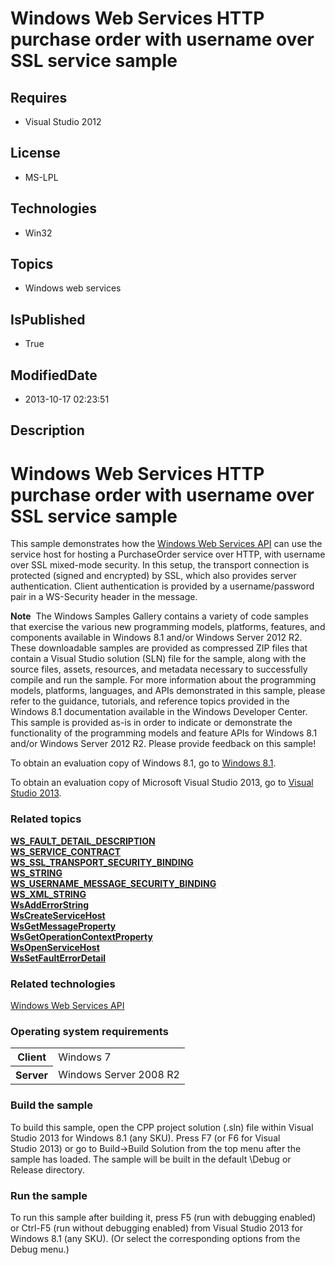 # Windows Web Services HTTP purchase order with username over SSL service sample
## Requires
* Visual Studio 2012
## License
* MS-LPL
## Technologies
* Win32
## Topics
* Windows web services
## IsPublished
* True
## ModifiedDate
* 2013-10-17 02:23:51
## Description

<div id="mainSection">
<div class="clsServerSDKContent">
<h1><a id="gallery_samples.httppurchaseorderwithusernameoversslservice_gallery"></a>Windows Web Services HTTP purchase order with username over SSL service sample</h1>
</div>
<p>This sample demonstrates how the <a href="http://msdn.microsoft.com/en-us/library/windows/desktop/dd430435">
Windows Web Services API</a> can use the service host for hosting a PurchaseOrder service over HTTP, with username over SSL mixed-mode security. In this setup, the transport connection is protected (signed and encrypted) by SSL, which also provides server authentication.
 Client authentication is provided by a username/password pair in a WS-Security header in the message.
</p>
<p class="note"><b>Note</b>&nbsp;&nbsp;The Windows Samples Gallery contains a variety of code samples that exercise the various new programming models, platforms, features, and components available in Windows&nbsp;8.1 and/or Windows Server&nbsp;2012&nbsp;R2. These downloadable samples
 are provided as compressed ZIP files that contain a Visual Studio solution (SLN) file for the sample, along with the source files, assets, resources, and metadata necessary to successfully compile and run the sample. For more information about the programming
 models, platforms, languages, and APIs demonstrated in this sample, please refer to the guidance, tutorials, and reference topics provided in the Windows&nbsp;8.1 documentation available in the Windows Developer Center. This sample is provided as-is in order to
 indicate or demonstrate the functionality of the programming models and feature APIs for Windows&nbsp;8.1 and/or Windows Server&nbsp;2012&nbsp;R2. Please provide feedback on this sample!</p>
<p>To obtain an evaluation copy of Windows&nbsp;8.1, go to <a href="http://go.microsoft.com/fwlink/p/?linkid=301696">
Windows&nbsp;8.1</a>.</p>
<p>To obtain an evaluation copy of Microsoft Visual Studio&nbsp;2013, go to <a href="http://go.microsoft.com/fwlink/p/?linkid=301697">
Visual Studio&nbsp;2013</a>.</p>
<h3><a id="related_topics"></a>Related topics</h3>
<dl><dt><a href="http://msdn.microsoft.com/en-us/library/windows/desktop/dd401878"><b>WS_FAULT_DETAIL_DESCRIPTION</b></a>
</dt><dt><a href="http://msdn.microsoft.com/en-us/library/windows/desktop/dd323418"><b>WS_SERVICE_CONTRACT</b></a>
</dt><dt><a href="http://msdn.microsoft.com/en-us/library/windows/desktop/dd323441"><b>WS_SSL_TRANSPORT_SECURITY_BINDING</b></a>
</dt><dt><a href="http://msdn.microsoft.com/en-us/library/windows/desktop/dd323447"><b>WS_STRING</b></a>
</dt><dt><a href="http://msdn.microsoft.com/en-us/library/windows/desktop/dd323497"><b>WS_USERNAME_MESSAGE_SECURITY_BINDING</b></a>
</dt><dt><a href="http://msdn.microsoft.com/en-us/library/windows/desktop/dd323559"><b>WS_XML_STRING</b></a>
</dt><dt><a href="http://msdn.microsoft.com/en-us/library/windows/desktop/dd430480"><b>WsAddErrorString</b></a>
</dt><dt><a href="http://msdn.microsoft.com/en-us/library/windows/desktop/dd430506"><b>WsCreateServiceHost</b></a>
</dt><dt><a href="http://msdn.microsoft.com/en-us/library/windows/desktop/dd430548"><b>WsGetMessageProperty</b></a>
</dt><dt><a href="http://msdn.microsoft.com/en-us/library/windows/desktop/dd430553"><b>WsGetOperationContextProperty</b></a>
</dt><dt><a href="http://msdn.microsoft.com/en-us/library/windows/desktop/dd430576"><b>WsOpenServiceHost</b></a>
</dt><dt><a href="http://msdn.microsoft.com/en-us/library/windows/desktop/dd430628"><b>WsSetFaultErrorDetail</b></a>
</dt></dl>
<h3>Related technologies</h3>
<a href="http://msdn.microsoft.com/en-us/library/windows/desktop/dd430435">Windows Web Services API</a>
<h3>Operating system requirements</h3>
<table>
<tbody>
<tr>
<th>Client</th>
<td><dt>Windows&nbsp;7 </dt></td>
</tr>
<tr>
<th>Server</th>
<td><dt>Windows Server&nbsp;2008&nbsp;R2 </dt></td>
</tr>
</tbody>
</table>
<h3>Build the sample</h3>
<p>To build this sample, open the CPP project solution (.sln) file within Visual Studio&nbsp;2013 for Windows&nbsp;8.1 (any SKU). Press F7 (or F6 for Visual Studio&nbsp;2013) or go to Build-&gt;Build Solution from the top menu after the sample has loaded. The sample will
 be built in the default \Debug or Release directory.</p>
<h3>Run the sample</h3>
<p>To run this sample after building it, press F5 (run with debugging enabled) or Ctrl-F5 (run without debugging enabled) from Visual Studio&nbsp;2013 for Windows&nbsp;8.1 (any SKU). (Or select the corresponding options from the Debug menu.)</p>
</div>
